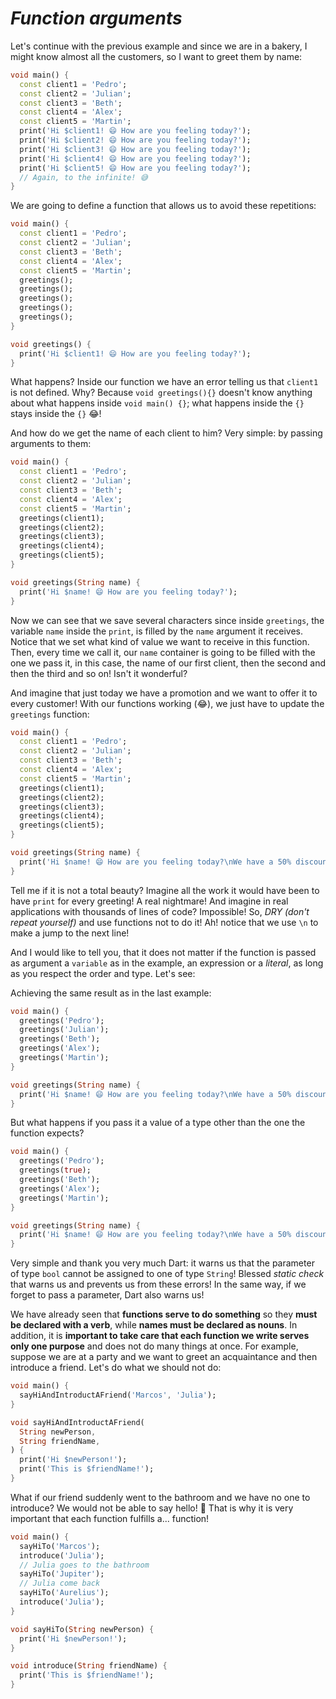 # _Function arguments_

Let's continue with the previous example and since we are in a bakery, I might know almost all the customers, so I want to greet them by name:

```dart
void main() {
  const client1 = 'Pedro';
  const client2 = 'Julian';
  const client3 = 'Beth';
  const client4 = 'Alex';
  const client5 = 'Martin';
  print('Hi $client1! 😄 How are you feeling today?');
  print('Hi $client2! 😄 How are you feeling today?');
  print('Hi $client3! 😄 How are you feeling today?');
  print('Hi $client4! 😄 How are you feeling today?');
  print('Hi $client5! 😄 How are you feeling today?');
  // Again, to the infinite! 😅
}
```

We are going to define a function that allows us to avoid these repetitions:

```dart
void main() {
  const client1 = 'Pedro';
  const client2 = 'Julian';
  const client3 = 'Beth';
  const client4 = 'Alex';
  const client5 = 'Martin';
  greetings();
  greetings();
  greetings();
  greetings();
  greetings();
}

void greetings() {
  print('Hi $client1! 😄 How are you feeling today?');
}
```

What happens? Inside our function we have an error telling us that `client1` is not defined. Why? Because `void greetings(){}` doesn't know anything about what happens inside `void main() {}`; what happens inside the `{}` stays inside the `{}` 😂!

And how do we get the name of each client to him? Very simple: by passing arguments to them:

```dart
void main() {
  const client1 = 'Pedro';
  const client2 = 'Julian';
  const client3 = 'Beth';
  const client4 = 'Alex';
  const client5 = 'Martin';
  greetings(client1);
  greetings(client2);
  greetings(client3);
  greetings(client4);
  greetings(client5);
}

void greetings(String name) {
  print('Hi $name! 😄 How are you feeling today?');
}
```

Now we can see that we save several characters since inside `greetings`, the variable `name` inside the `print`, is filled by the `name` argument it receives. Notice that we set what kind of value we want to receive in this function. Then, every time we call it, our `name` container is going to be filled with the one we pass it, in this case, the name of our first client, then the second and then the third and so on! Isn't it wonderful?

And imagine that just today we have a promotion and we want to offer it to every customer! With our functions working (😂), we just have to update the `greetings` function:

```dart
void main() {
  const client1 = 'Pedro';
  const client2 = 'Julian';
  const client3 = 'Beth';
  const client4 = 'Alex';
  const client5 = 'Martin';
  greetings(client1);
  greetings(client2);
  greetings(client3);
  greetings(client4);
  greetings(client5);
}

void greetings(String name) {
  print('Hi $name! 😄 How are you feeling today?\nWe have a 50% discount! Wow! 💃🏼');
}
```

Tell me if it is not a total beauty? Imagine all the work it would have been to have `print` for every greeting! A real nightmare! And imagine in real applications with thousands of lines of code? Impossible! So, _DRY (don't repeat yourself)_ and use functions not to do it! Ah! notice that we use `\n` to make a jump to the next line!

And I would like to tell you, that it does not matter if the function is passed as argument a `variable` as in the example, an expression or a _literal_, as long as you respect the order and type. Let's see:

Achieving the same result as in the last example:

```dart
void main() {
  greetings('Pedro');
  greetings('Julian');
  greetings('Beth');
  greetings('Alex');
  greetings('Martin');
}

void greetings(String name) {
  print('Hi $name! 😄 How are you feeling today?\nWe have a 50% discount! Wow! 💃🏼');
}
```

But what happens if you pass it a value of a type other than the one the function expects?

```dart
void main() {
  greetings('Pedro');
  greetings(true);
  greetings('Beth');
  greetings('Alex');
  greetings('Martin');
}

void greetings(String name) {
  print('Hi $name! 😄 How are you feeling today?\nWe have a 50% discount! Wow! 💃🏼');
}
```

Very simple and thank you very much Dart: it warns us that the parameter of type `bool` cannot be assigned to one of type `String`! Blessed _static check_ that warns us and prevents us from these errors! In the same way, if we forget to pass a parameter, Dart also warns us!

We have already seen that __functions serve to do something__ so they __must be declared with a verb__, while __names must be declared as nouns__. In addition, it is __important to take care that each function we write serves only one purpose__ and does not do many things at once. For example, suppose we are at a party and we want to greet an acquaintance and then introduce a friend. Let's do what we should not do:

```dart
void main() {
  sayHiAndIntroductAFriend('Marcos', 'Julia');
}

void sayHiAndIntroductAFriend(
  String newPerson,
  String friendName,
) {
  print('Hi $newPerson!');
  print('This is $friendName!');
}
```

What if our friend suddenly went to the bathroom and we have no one to introduce? We would not be able to say hello! 🤣 That is why it is very important that each function fulfills a... function!

```dart
void main() {
  sayHiTo('Marcos');
  introduce('Julia');
  // Julia goes to the bathroom
  sayHiTo('Jupiter');
  // Julia come back
  sayHiTo('Aurelius');
  introduce('Julia');
}

void sayHiTo(String newPerson) {
  print('Hi $newPerson!');
}

void introduce(String friendName) {
  print('This is $friendName!');
}
```
